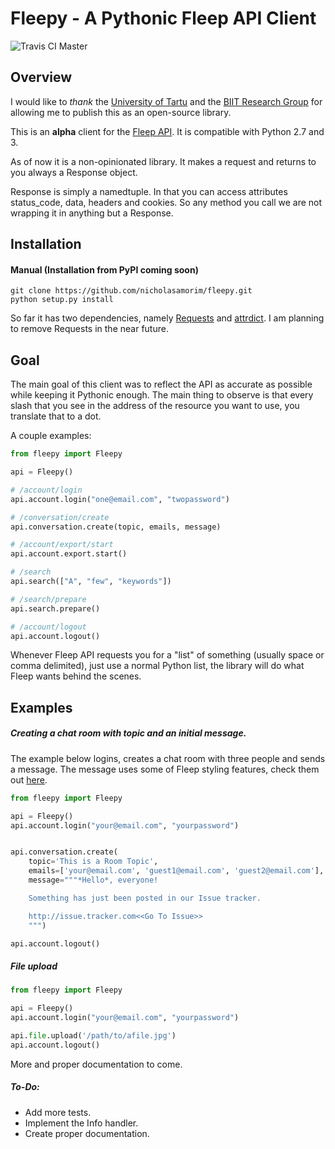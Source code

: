 Fleepy - A Pythonic Fleep API Client
=====================================

![Travis CI Master](https://travis-ci.org/nicholasamorim/fleepy.svg?branch=master)

Overview
---------

I would like to *thank* the [University of Tartu](http://www.ut.ee/et) and the [BIIT Research Group](http://biit.cs.ut.ee/) for allowing me to publish this as an open-source library.

This is an **alpha** client for the [Fleep API](https://fleep.io/fleepapi/). It is compatible with Python 2.7 and 3.

As of now it is a non-opinionated library. It makes a request and returns to you always a Response object.

Response is simply a namedtuple. In that you can access attributes status_code, data, headers and cookies. So any method you call we are not wrapping it in anything but a Response.

Installation
-------------

#### Manual (Installation from PyPI coming soon)

    git clone https://github.com/nicholasamorim/fleepy.git
    python setup.py install

So far it has two dependencies, namely [Requests](http://docs.python-requests.org/en/latest/) and [attrdict](https://github.com/bcj/AttrDict). I am planning to remove Requests in the near future.

Goal
---------
The main goal of this client was to reflect the API as accurate as possible while keeping it Pythonic enough. The main thing to observe is that every slash that you see in the address of the resource you want to use, you translate that to a dot.

A couple examples:

```python
from fleepy import Fleepy

api = Fleepy()

# /account/login
api.account.login("one@email.com", "twopassword")

# /conversation/create
api.conversation.create(topic, emails, message)

# /account/export/start
api.account.export.start()

# /search
api.search(["A", "few", "keywords"])

# /search/prepare
api.search.prepare()

# /account/logout
api.account.logout()
```

Whenever Fleep API requests you for a "list" of something (usually space or comma delimited), just use a normal Python list, the library will do what Fleep wants behind the scenes.

Examples
--------

##### Creating a chat room with topic and an initial message.

The example below logins, creates a chat room with three people and sends
a message. The message uses some of Fleep styling features, check them out [here](https://fleep.zendesk.com/hc/en-us/articles/201526221-How-can-I-add-text-formatting-to-my-messages-).

```python
from fleepy import Fleepy

api = Fleepy()
api.account.login("your@email.com", "yourpassword")


api.conversation.create(
    topic='This is a Room Topic',
    emails=['your@email.com', 'guest1@email.com', 'guest2@email.com'],
    message="""*Hello*, everyone!

    Something has just been posted in our Issue tracker.

    http://issue.tracker.com<<Go To Issue>>
    """)

api.account.logout()
```

##### File upload

```python
from fleepy import Fleepy

api = Fleepy()
api.account.login("your@email.com", "yourpassword")

api.file.upload('/path/to/afile.jpg')
api.account.logout()
```

More and proper documentation to come.

##### To-Do:

- Add more tests.
- Implement the Info handler.
- Create proper documentation.
